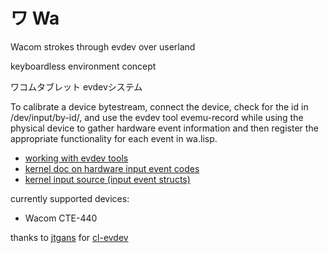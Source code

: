 
# ワ Wa

Wacom strokes through evdev over userland

keyboardless environment concept

ワコムタブレット evdevシステム

To calibrate a device bytestream, connect the device, check for the id in /dev/input/by-id/, and use the evdev tool evemu-record while using the physical device to gather hardware event information and then register the appropriate functionality for each event in wa.lisp.

* [working with evdev tools](https://www.freedesktop.org/wiki/Evemu/)
* [kernel doc on hardware input event codes](https://www.kernel.org/doc/Documentation/input/event-codes.txt)
* [kernel input source (input event structs)](https://github.com/torvalds/linux/blob/master/include/uapi/linux/input.h)

currently supported devices:
* Wacom CTE-440


thanks to [jtgans](https://github.com/jtgans/) for [cl-evdev](https://github.com/jtgans/cl-evdev)